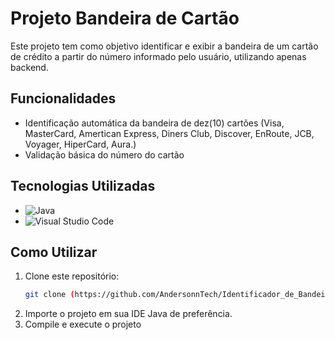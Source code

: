 # Projeto Bandeira de Cartão

Este projeto tem como objetivo identificar e exibir a bandeira de um cartão de crédito a partir do número informado pelo usuário, utilizando apenas backend.

## Funcionalidades

- Identificação automática da bandeira de dez(10) cartões (Visa, MasterCard, Amertican Express, Diners Club, Discover, EnRoute, JCB, Voyager, HiperCard, Aura.)
- Validação básica do número do cartão

## Tecnologias Utilizadas

- ![Java](https://img.shields.io/badge/java-%23ED8B00.svg?style=for-the-badge&logo=openjdk&logoColor=white) 
- ![Visual Studio Code](https://img.shields.io/badge/Visual%20Studio%20Code-0078d7.svg?style=for-the-badge&logo=visual-studio-code&logoColor=white)

## Como Utilizar

1. Clone este repositório:
    ```bash
    git clone (https://github.com/AndersonnTech/Identificador_de_Bandeira.git)
    ```
2. Importe o projeto em sua IDE Java de preferência.
3. Compile e execute o projeto

